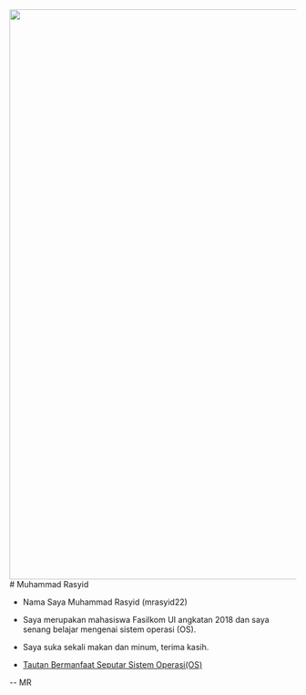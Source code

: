 ---
---
<img src="1-min.png.jpg" width="1000" height="1000">
# Muhammad Rasyid

* Nama Saya Muhammad Rasyid (mrasyid22)
* Saya merupakan mahasiswa Fasilkom UI angkatan 2018 dan saya senang belajar mengenai sistem operasi (OS).
* Saya suka sekali makan dan minum, terima kasih.

* [Tautan Bermanfaat Seputar Sistem Operasi(OS)](URLs/)

-- MR
